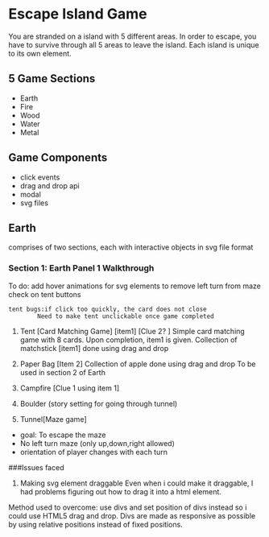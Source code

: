 # Escape Island Game
You are stranded on a island with 5 different areas. In order to escape, you have to survive through all 5 areas to leave the island. Each island is unique to its own element. 

## 5 Game Sections
* Earth
* Fire
* Wood
* Water
* Metal

## Game Components
* click events
* drag and drop api
* modal
* svg files

## Earth
comprises of two sections, each with interactive objects in svg file format


### Section 1: Earth Panel 1 Walkthrough

To do: add hover animations for svg elements 
    to remove left turn from maze
    check on tent buttons

    tent bugs:if click too quickly, the card does not close
            Need to make tent unclickable once game completed

1. Tent [Card Matching Game] [item1] [Clue 2? ]
Simple card matching game with 8 cards.
Upon completion, item1 is given.
Collection of matchstick [item1] done using drag and drop

2. Paper Bag [Item 2]
Collection of apple done using drag and drop
To be used in section 2 of Earth

3. Campfire [Clue 1 using item 1]



4. Boulder (story setting for going through tunnel)

5. Tunnel[Maze game]
- goal: To escape the maze
- No left turn maze (only up,down,right allowed)
- orientation of player changes with each turn


###Issues faced
1. Making svg element draggable
Even when i could make it draggable, I had problems figuring out how to drag it into a html element. 

Method used to overcome: use divs and set position of divs instead so i could use HTML5 drag and drop. Divs are made as responsive as possible by using relative positions instead of fixed positions.





